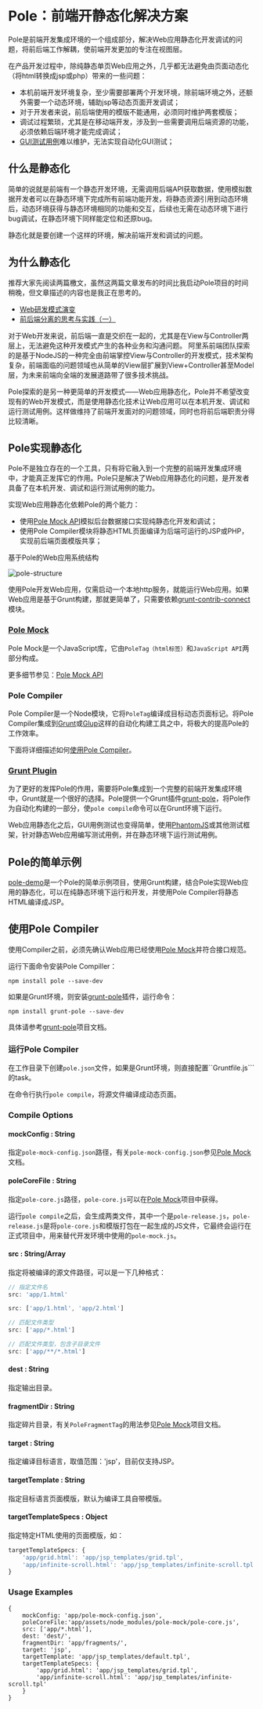 Pole：前端开静态化解决方案
==========================
Pole是前端开发集成环境的一个组成部分，解决Web应用静态化开发调试的问题，将前后端工作解耦，使前端开发更加的专注在视图层。

在产品开发过程中，除纯静态单页Web应用之外，几乎都无法避免由页面动态化（将html转换成jsp或php）带来的一些问题：
* 本机前端开发环境复杂，至少需要部署两个开发环境，除前端环境之外，还额外需要一个动态环境，辅助jsp等动态页面开发调试；
* 对于开发者来说，前后端使用的模版不能通用，必须同时维护两套模版；
* 调试过程繁琐，尤其是在移动端开发，涉及到一些需要调用后端资源的功能，必须依赖后端环境才能完成调试；
* [GUI测试用例](http://baike.baidu.com/view/5131653.htm)难以维护，无法实现自动化GUI测试；

什么是静态化
------------
简单的说就是前端有一个静态开发环境，无需调用后端API获取数据，使用模拟数据开发者可以在静态环境下完成所有前端功能开发，将静态资源引用到动态环境后，动态环境获得与静态环境相同的功能和交互，后续也无需在动态环境下进行bug调试，在静态环境下同样能定位和还原bug。

静态化就是要创建一个这样的环境，解决前端开发和调试的问题。

为什么静态化
------------
推荐大家先阅读两篇檄文，虽然这两篇文章发布的时间比我启动Pole项目的时间稍晚，但文章描述的内容也是我正在思考的。
* [Web研发模式演变](https://github.com/lifesinger/lifesinger.github.com/issues/184)
* [前后端分离的思考与实践（一）](http://ued.taobao.org/blog/2014/04/full-stack-development-with-nodejs/#comment-12055)

对于Web开发来说，前后端一直是交织在一起的，尤其是在View与Controller两层上，无法避免这种开发模式产生的各种业务和沟通问题。
阿里系前端团队探索的是基于NodeJS的一种完全由前端掌控View与Controller的开发模式，技术架构复杂，前端面临的问题领域也从简单的View层扩展到View+Controller甚至Model层，为未来前端向全端的发展道路带了很多技术挑战。

Pole探索的是另一种更简单的开发模式——Web应用静态化，Pole并不希望改变现有的Web开发模式，而是使用静态化技术让Web应用可以在本机开发、调试和运行测试用例。这样做维持了前端开发面对的问题领域，同时也将前后端职责分得比较清晰。

Pole实现静态化
--------------
Pole不是独立存在的一个工具，只有将它融入到一个完整的前端开发集成环境中，才能真正发挥它的作用。Pole只是解决了Web应用静态化的问题，是开发者具备了在本机开发、调试和运行测试用例的能力。

实现Web应用静态化依赖Pole的两个能力：
* 使用[Pole Mock API](https://github.com/polejs/pole-mock)模拟后台数据接口实现纯静态化开发和调试；
* 使用Pole Compiler模块将静态HTML页面编译为后端可运行的JSP或PHP，实现前后端页面模版共享；

基于Pole的Web应用系统结构

![pole-structure](https://raw.github.com/maxzhang/maxzhang.github.com/master/articles/images/pole-structure.png)

使用Pole开发Web应用，仅需启动一个本地http服务，就能运行Web应用。如果Web应用是基于Grunt构建，那就更简单了，只需要依赖[grunt-contrib-connect](https://github.com/gruntjs/grunt-contrib-connect)模块。

### [Pole Mock](https://github.com/polejs/pole-mock)
Pole Mock是一个JavaScript库，它由```PoleTag（html标签）```和```JavaScript API```两部分构成。

更多细节参见：[Pole Mock API](https://github.com/polejs/pole-mock)

### Pole Compiler
Pole Compiler是一个Node模块，它将```PoleTag```编译成目标动态页面标记。将Pole Compiler集成到[Grunt](http://gruntjs.com/)或[Glup](http://gulpjs.com/)这样的自动化构建工具之中，将极大的提高Pole的工作效率。

下面将详细描述如何[使用Pole Compiler](#%E4%BD%BF%E7%94%A8pole-compiler)。

### [Grunt Plugin](https://github.com/polejs/grunt-pole)
为了更好的发挥Pole的作用，需要将Pole集成到一个完整的前端开发集成环境中，Grunt就是一个很好的选择。Pole提供一个Grunt插件[grunt-pole](https://github.com/polejs/grunt-pole)，将Pole作为自动化构建的一部分，使```pole compile```命令可以在Grunt环境下运行。

Web应用静态化之后，GUI用例测试也变得简单，使用[PhantomJS](http://phantomjs.org/)或其他测试框架，针对静态Web应用编写测试用例，并在静态环境下运行测试用例。

Pole的简单示例
--------------
[pole-demo](https://github.com/polejs/pole-demo)是一个Pole的简单示例项目，使用Grunt构建，结合Pole实现Web应用的静态化，可以在纯静态环境下运行和开发，并使用Pole Compiler将静态HTML编译成JSP。

使用Pole Compiler
-----------------
使用Compiler之前，必须先确认Web应用已经使用[Pole Mock](https://github.com/polejs/pole-mock)并符合接口规范。

运行下面命令安装Pole Compiller：

```shell
npm install pole --save-dev
```

如果是Grunt环境，则安装[grunt-pole](https://github.com/polejs/grunt-pole)插件，运行命令：

```shell
npm install grunt-pole --save-dev
```

具体请参考[grunt-pole](https://github.com/polejs/grunt-pole)项目文档。

### 运行Pole Compiler
在工作目录下创建```pole.json```文件，如果是Grunt环境，则直接配置``Gruntfile.js```的task。

在命令行执行```pole compile```，将源文件编译成动态页面。

### Compile Options

#### mockConfig : String
指定```pole-mock-config.json```路径，有关```pole-mock-config.json```参见[Pole Mock](https://github.com/polejs/pole-mock)文档。

#### poleCoreFile : String
指定```pole-core.js```路径，```pole-core.js```可以在[Pole Mock](https://github.com/polejs/pole-mock)项目中获得。

运行```pole compile```之后，会生成两类文件，其中一个是```pole-release.js```，```pole-release.js```是将```pole-core.js```和模版打包在一起生成的JS文件，它最终会运行在正式项目中，用来替代开发环境中使用的```pole-mock.js```。

#### src : String/Array
指定将被编译的源文件路径，可以是一下几种格式：

```js
// 指定文件名
src: 'app/1.html'

src: ['app/1.html', 'app/2.html']

// 匹配文件类型
src: ['app/*.html']

// 匹配文件类型，包含子目录文件
src: ['app/**/*.html']
```

#### dest : String
指定输出目录。

#### fragmentDir : String
指定碎片目录，有关```PoleFragmentTag```的用法参见[Pole Mock](https://github.com/polejs/pole-mock)项目文档。

#### target : String
指定编译目标语言，取值范围：'jsp'，目前仅支持JSP。

#### targetTemplate : String
指定目标语言页面模版，默认为编译工具自带模版。

#### targetTemplateSpecs : Object
指定特定HTML使用的页面模版，如：

```js
targetTemplateSpecs: {
    'app/grid.html': 'app/jsp_templates/grid.tpl',
    'app/infinite-scroll.html': 'app/jsp_templates/infinite-scroll.tpl'
}
```

### Usage Examples

```
{
    mockConfig: 'app/pole-mock-config.json',
    poleCoreFile:'app/assets/node_modules/pole-mock/pole-core.js',
    src: ['app/*.html'],
    dest: 'dest/',
    fragmentDir: 'app/fragments/',
    target: 'jsp',
    targetTemplate: 'app/jsp_templates/default.tpl',
    targetTemplateSpecs: {
        'app/grid.html': 'app/jsp_templates/grid.tpl',
        'app/infinite-scroll.html': 'app/jsp_templates/infinite-scroll.tpl'
    }
}
```

